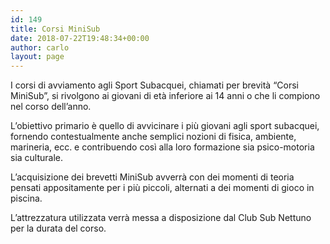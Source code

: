 ```yaml
---
id: 149
title: Corsi MiniSub
date: 2018-07-22T19:48:34+00:00
author: carlo
layout: page
---
```


I corsi di avviamento agli Sport Subacquei, chiamati per brevità “Corsi MiniSub”, si rivolgono ai giovani di età inferiore ai 14 anni o che li compiono nel corso dell’anno.

L&#8217;obiettivo primario è quello di avvicinare i più giovani agli sport subacquei, fornendo contestualmente anche semplici nozioni di fisica, ambiente, marineria, ecc. e contribuendo così alla loro formazione sia psico-motoria sia culturale.

L&#8217;acquisizione dei brevetti MiniSub avverrà con dei momenti di teoria pensati appositamente per i più piccoli, alternati a dei momenti di gioco in piscina.

L&#8217;attrezzatura utilizzata verrà messa a disposizione dal Club Sub Nettuno per la durata del corso.
